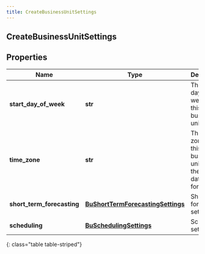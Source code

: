 ```yaml
---
title: CreateBusinessUnitSettings
---
```

## CreateBusinessUnitSettings

## Properties

|Name | Type | Description | Notes|
|------------ | ------------- | ------------- | -------------|
| **start_day_of_week** | **str** | The start day of week for this business unit | |
| **time_zone** | **str** | The time zone for this business unit, using the Olsen tz database format | |
| **short_term_forecasting** | [**BuShortTermForecastingSettings**](BuShortTermForecastingSettings.html) | Short term forecasting settings | [optional] |
| **scheduling** | [**BuSchedulingSettings**](BuSchedulingSettings.html) | Scheduling settings | [optional] |
{: class="table table-striped"}


